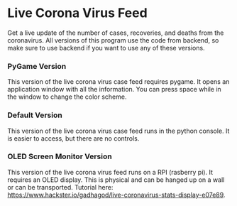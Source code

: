 # Live Corona Virus Feed
Get a live update of the number of cases, recoveries, and deaths from the coronavirus. All versions of this program use the code from backend, so make sure to use backend if you want to use any of these versions.

### PyGame Version
This version of the live corona virus case feed requires pygame. It opens an application window with all the information. You can press space while in the window to change the color scheme.

### Default Version
This version of the live corona virus case feed runs in the python console. It is easier to access, but there are no controls.

### OLED Screen Monitor Version
This version of the live corona virus feed runs on a RPI (rasberry pi). It requires an OLED display. This is physical and can be hanged up on a wall or can be transported. Tutorial here: https://www.hackster.io/gadhagod/live-coronavirus-stats-display-e07e89.
